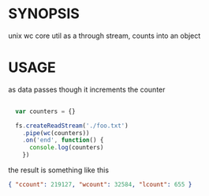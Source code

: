 # SYNOPSIS
unix wc core util as a through stream, counts into an object

# USAGE

as data passes though it increments the counter

```js
  
  var counters = {}

  fs.createReadStream('./foo.txt')
    .pipe(wc(counters))
    .on('end', function() {
      console.log(counters)
    })

```

the result is something like this

```json
{ "ccount": 219127, "wcount": 32584, "lcount": 655 }
```
